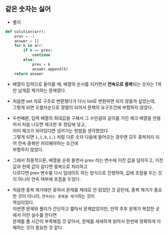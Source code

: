 ## 같은 숫자는 싫어   
- 풀이  

```python   
def solution(arr):
    prev = -1
    answer = []
    for k in arr:
        if k == prev:
            continue
        else:
            prev = k
            answer.append(k)
    return answer
```    
- 배열이 입력으로 들어올 때, 배열의 순서를 지키면서 **연속으로 중복**되는 숫자는 1개만 남게끔 제거하는 문제였다.    
- 처음엔 set 자료 구조로 변환했다가 다시 list로 변환하면 되지 않을까 싶었는데,    
  그렇게 되면 오름차순으로 정렬이 되어서 문제의 요구조건에 부합하지 않았다.   
- 두번째론, 입력 배열의 최대값을 구해서 그 수만큼의 길이를 가진 체크 배열을 만들어서 처음 나오면 체크한 후 정답에 넣고,  
  이미 체크가 되어있다면 넘어가는 방법을 생각했었다.   
  그렇게 되면 `1,1,0,1,1` 처럼 다른 숫자 다음에 들어오는 경우엔 모두 중복처리 되어 연속 중복만 처리해야하는 조건에    
  부합하지 않았다.   
  
- 그래서 최종적으론, 배열을 순회 돌면서 prev 라는 변수에 이전 값을 담아두고, 이전 값과 현재 값이 같다면 중복으로 처리하고     
  다르다면 prev 변수를 다시 업데이트 하는 방식으로 진행하여, 값에 초점을 두는 것이 아니라 연속 여부에 초점을 두었다.   
  
- 처음엔 중복 제거에만 꽂혀서 문제를 제대로 안 읽었던 것 같은데, 중복 제거가 중요한 것이 아니라, `연속되는 중복을 제거`하는 것이    
  핵심이었다.   
  이번엔 문제와 풀이가 간단하고 짧아서 문제없었지만, 만약 추후 문제가 복잡한 곳에서 이런 실수를 한다면      
  문제를 풀 시간이 부족해질 것 같아서, 문제를 세세하게 읽어서 한번에 정확하게 이해하는 것이 중요한 것 같다.    
